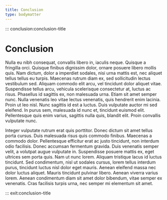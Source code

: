 ```yaml
---
title: Conclusion
type: bodymatter
---
```


::: conclusion:conclusion-title

# Conclusion

Nulla eu nibh consequat, convallis libero in, iaculis neque. Quisque a fringilla orci. Quisque finibus dignissim dolor, ornare posuere libero mollis quis. Nam dictum, dolor a imperdiet sodales, nisi urna mattis est, nec aliquet tellus tellus eu turpis. Maecenas rutrum diam ex, sed sollicitudin lectus vestibulum sed. Aliquam commodo elit arcu, vel tincidunt dolor aliquet vitae. Suspendisse tellus arcu, vehicula scelerisque consectetur at, luctus ac risus. Phasellus id sagittis ex, non malesuada urna. Etiam sit amet semper nunc. Nulla venenatis leo vitae lectus venenatis, quis hendrerit enim lacinia. Proin ut leo nisl. Nunc sagittis id est a luctus. Duis vulputate auctor mi sed eleifend. In purus sem, malesuada id nunc et, tincidunt euismod elit. Pellentesque quis enim varius, sagittis nulla quis, blandit elit. Proin convallis vulputate nunc.

Integer vulputate rutrum erat quis porttitor. Donec dictum sit amet tellus porta cursus. Duis malesuada risus quis commodo finibus. Maecenas a commodo dolor. Pellentesque efficitur erat ac justo tincidunt, non interdum odio facilisis. Donec accumsan fermentum gravida. Duis venenatis semper velit, a volutpat augue vulputate in. Suspendisse posuere mattis ex, eget ultrices sem porta quis. Nam ut nunc lorem. Aliquam tristique lacus id luctus tincidunt. Sed condimentum, nisl ut sodales cursus, lorem tellus interdum purus, tincidunt luctus nisl dolor eget mauris. Aenean eleifend massa nec dolor luctus aliquet. Mauris tincidunt pulvinar libero. Aenean viverra varius lorem. Aenean condimentum diam sit amet dolor bibendum, vitae semper ex venenatis. Cras facilisis turpis urna, nec semper mi elementum sit amet.

::: exit:conclusion-title
